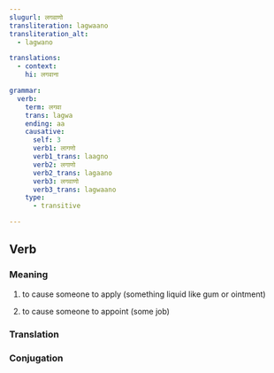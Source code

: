 ```yaml
---
slugurl: लगवाणो
transliteration: lagwaano
transliteration_alt:
  - lagwano

translations:
  - context:
    hi: लगवाना

grammar:
  verb:
    term: लगवा
    trans: lagwa
    ending: aa
    causative:
      self: 3
      verb1: लागणो
      verb1_trans: laagno
      verb2: लगाणो
      verb2_trans: lagaano
      verb3: लगवाणो
      verb3_trans: lagwaano
    type:
      - transitive

---
```


## Verb

### Meaning

<word-meanings>

1. to cause someone to apply (something liquid like gum or ointment)

    <word-synonyms :syns="['चोपड़वाणो']" ></word-synonyms>

2. to cause someone to appoint (some job)
   
    <word-eg>
    <template #mwr>मूँ वणे मारा पेचाण रा ज़रिए नौकरी पे <b>लगवायो</b>।</template>
    <template #mwrlatn>Moo vane maara pehchaan raa zariye naukri pe lagwaayo.</template>
    <template #en>I got him his job through my contacts.</template>

</word-meanings>


### Translation

<translation :translation="translations" ></translation>

### Conjugation

<verb-conj :grammar="grammar" ></verb-conj>

